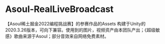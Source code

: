 # Asoul-RealLiveBroadcast
【Asoul稀土掘金2022编程挑战赛】的参赛作品的Assets
构建于Unity的2020.3.26版本，可向下兼容。使用到的图片，视频资产由本团队产出；《超级敏感》歌曲来源于Asoul；部分音效来自网络免费素材。
